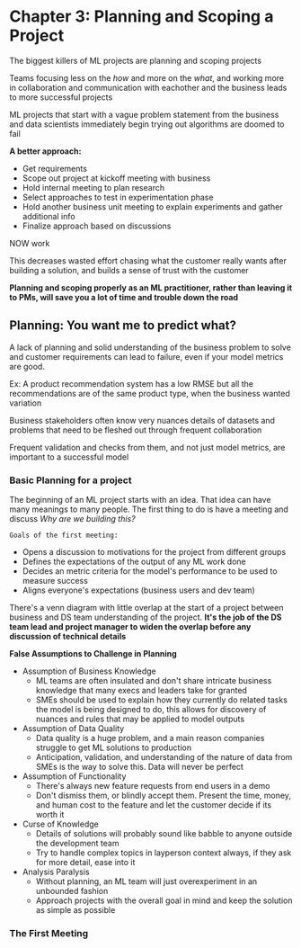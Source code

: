 # Chapter 3: Planning and Scoping a Project

The biggest killers of ML projects are planning and scoping projects

Teams focusing less on the *how* and more on the *what*, and working more in collaboration and communication with eachother and the business leads to more successful projects

ML projects that start with a vague problem statement from the business and data scientists immediately begin trying out algorithms are doomed to fail

**A better approach:**

- Get requirements
- Scope out project at kickoff meeting with business
- Hold internal meeting to plan research
- Select approaches to test in experimentation phase
- Hold another business unit meeting to explain experiments and gather additional info
- Finalize approach based on discussions

NOW work

This decreases wasted effort chasing what the customer really wants after building a solution, and builds a sense of trust with the customer

**Planning and scoping properly as an ML practitioner, rather than leaving it to PMs, will save you a lot of time and trouble down the road**

## Planning: You want me to predict what?

A lack of planning and solid understanding of the business problem to solve and customer requirements can lead to failure, even if your model metrics are good.

Ex: A product recommendation system has a low RMSE but all the recommendations are of the same product type, when the business wanted variation

Business stakeholders often know very nuances details of datasets and problems that need to be fleshed out through frequent collaboration

Frequent validation and checks from them, and not just model metrics, are important to a successful model

### Basic Planning for a project

The beginning of an ML project starts with an idea. That idea can have many meanings to many people. The first thing to do is have a meeting and discuss *Why are we building this?*

`Goals of the first meeting:`

- Opens a discussion to motivations for the project from different groups
- Defines the expectations of the output of any ML work done
- Decides an metric criteria for the model's performance to be used to measure success
- Aligns everyone's expectations (business users and dev team)

There's a venn diagram with little overlap at the start of a project between business and DS team understanding of the project. **It's the job of the DS team lead and project manager to widen the overlap before any discussion of technical details**

**False Assumptions to Challenge in Planning**

- Assumption of Business Knowledge
  - ML teams are often insulated and don't share intricate business knowledge that many execs and leaders take for granted
  - SMEs should be used to explain how they currently do related tasks the model is being designed to do, this allows for discovery of nuances and rules that may be applied to model outputs
- Assumption of Data Quality
  - Data quality is a huge problem, and a main reason companies struggle to get ML solutions to production
  - Anticipation, validation, and understanding of the nature of data from SMEs is the way to solve this. Data will never be perfect
- Assumption of Functionality
  - There's always new feature requests from end users in a demo
  - Don't dismiss them, or blindly accept them. Present the time, money, and human cost to the feature and let the customer decide if its worth it
- Curse of Knowledge
  - Details of solutions will probably sound like babble to anyone outside the development team
  - Try to handle complex topics in layperson context always, if they ask for more detail, ease into it
- Analysis Paralysis
  - Without planning, an ML team will just overexperiment in an unbounded fashion
  - Approach projects with the overall goal in mind and keep the solution as simple as possible

### The First Meeting
